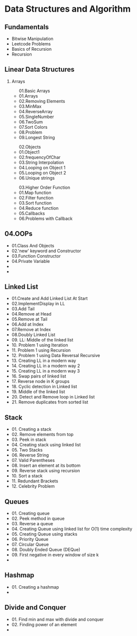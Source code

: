 # Data Structures and Algorithm

<h2>Fundamentals</h2>
<ul>
    <li>Bitwise Manipulation</li>
    <li>Leetcode Problems</li>
    <li>Basics of Recursion</li>
    <li>Recursion</li>
</ul>

<h2>Linear Data Structures</h2>
<ol>
    <li>Arrays</li>
    <ul>
    01.Basic Arrays
        <li>01.Arrays</li>
        <li>02.Removing Elements</li>
        <li>03.MinMax</li>
        <li>04.ReverseArray</li>
        <li>05.SingleNumber</li>
        <li>06.TwoSum</li>
        <li>07.Sort Colors</li>
        <li>08.Problem</li>
        <li>09.Longest String</li>
    </ul>
    <ul>02.Objects
        <li>01.Object1</li>
        <li>02.frequencyOfChar</li>
        <li>03.String Interpolation</li>
        <li>04.Looping on Object 1</li>
        <li>05.Looping on Object 2</li>
        <li>06.Unique strings</li>
    </ul>
    <ul>03.Higher Order Function
        <li>01.Map function</li>
        <li>02.Filter function</li>
        <li>03.Sort function</li>
        <li>04.Reduce function</li>
        <li>05.Callbacks</li>
        <li>06.Problems with Callback</li>
    </ul>
</ol>

<h2>04.OOPs</h2>
    <ul>
        <li>01.Class And Objects</li>
        <li>02.'new' keyword and Constructor</li>
        <li>03.Function Constructor</li>
        <li>04.Private Variable</li>
        <li></li>
        <li></li>
    </ul>

<h2>Linked List</h2>
<ul>
    <li>01.Create and Add Linked List At Start</li>
    <li>02.ImplementDisplay in LL</li>
    <li>03.Add Tail</li>
    <li>04.Remove at Head</li>
    <li>05.Remove at Tail</li>
    <li>06.Add at Index</li>
    <li>07.Remove at Index</li>
    <li>08.Doubly Linked List</li>
    <li>09. LL: Middle of the linked list</li>
    <li>10. Problem 1 using Iteration</li>
    <li>11. Problem 1 using Recursion</li>
    <li>12. Problem 1 using Data Reversal Recursive</li>
    <li>13. Creating LL in a modern way</li>
    <li>14. Creating LL in a modern way 2</li>
    <li>15. Creating LL in a modern way 3</li>
    <li>16. Swap pairs of linked list</li>
    <li>17. Reverse node in K groups</li>
    <li>18. Cyclic detection in Linked list</li>
    <li>19. Middle of the linked list</li>
    <li>20. Detect and Remove loop in Linked list</li>
    <li>21. Remove duplicates from sorted list</li>
</ul>

<h2>Stack</h2>
<ul>
    <li>01. Creating a stack</li>
    <li>02. Remove elements from top</li>
    <li>03. Peek in stack</li>
    <li>04. Creating stack using linked list</li>
    <li>05. Two Stacks</li>
    <li>06. Reverse String</li>
    <li>07. Valid Parentheses</li>
    <li>08. Insert an element at its bottom</li>
    <li>09. Reverse stack using recursion</li>
    <li>10. Sort a stack</li>
    <li>11. Redundant Brackets</li>
    <li>12. Celebrity Problem</li>
</ul>

<h2>Queues</h2>
<ul>
    <li>01. Creating queue</li>
    <li>02. Peek method in queue</li>
    <li>03. Reverse a queue</li>
    <li>04. Creating Queue using linked list for O(1) time complexity</li>
    <li>05. Creating Queue using stacks</li>
    <li>06. Priority Queue</li>
    <li>07. Circular Queue</li>
    <li>08. Doubly Ended Queue (DEQue)</li>
    <li>09. First negative in every window of size k</li>
    <li></li>
</ul>

<h2>Hashmap</h2>
<ul>
    <li>01. Creating a hashmap</li>
    <li></li>
</ul>

<h2>Divide and Conquer</h2>
<ul>
    <li>01. Find min and max with divide and conquer</li>
    <li>02. Finding power of an element</li>
    <li></li>
</ul>
